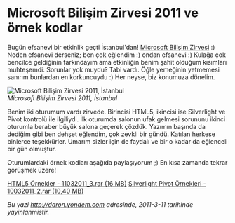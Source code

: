 # Microsoft Bilişim Zirvesi 2011 ve örnek kodlar 

Bugün efsanevi bir etkinlik geçti İstanbul'dan! [Microsoft Bilişim
Zirvesi](http://www.microsoft.com/turkiye/cloud/localevents.aspx) :)
Neden efsanevi derseniz; ben çok eğlendim :) ondan efsanevi :) Kulağa
çok bencilce geldiğinin farkındayım ama etkinliğin benim şahit olduğum
kısımları muhteşemdi. Sorunlar yok muydu? Tabi vardı. Öğle yemeğinin
yetmemesi sanırım bunlardan en korkuncuydu :) Her neyse, biz konumuza
dönelim.

![Microsoft Bilişim Zirvesi 2011,
İstanbul](../media/Microsoft_Bilisim_Zirvesi_2011_ve_ornek_kodlar/11032011_1.jpg)\
*Microsoft Bilişim Zirvesi 2011, İstanbul*

Benim iki oturumum vardı zirvede. Birincisi HTML5, ikincisi ise
Silverlight ve Pivot kontrolü ile ilgiliydi. İlk oturumda salonun ufak
gelmesi sorununu ikinci oturumla beraber büyük salona geçerek çözdük.
Yazımın başında da dediğim gibi ben dehşet eğlendim, çok zevkli bir
gündü. Katılan herkese binlerce teşekkürler. Umarım sizler için de
faydalı ve bir o kadar da eğlenceli bir gün olmuştur.

Oturumlardaki örnek kodları aşağıda paylaşıyorum ;) En kısa zamanda
tekrar görüşmek üzere!

[HTML5 Örnekler - 11032011\_3.rar (16 MB)](../media/Microsoft_Bilisim_Zirvesi_2011_ve_ornek_kodlar/11032011_3.rar)
[Silverlight Pivot Örnekleri - 10032011\_2.rar (10,40 MB)](../media/Microsoft_Bilisim_Zirvesi_2011_ve_ornek_kodlar/11032011_2.rar)

*Bu yazi http://daron.yondem.com adresinde, 2011-3-11 tarihinde yayinlanmistir.*